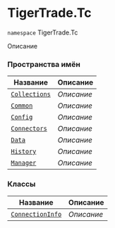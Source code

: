 
# TigerTrade.Tc

`namespace` TigerTrade.Tc

Описание


### Пространства имён
| Название | Описание |
| --- | --- |
| [`Collections`](./TigerTrade.Tc/Collections.md) | *Описание* |
| [`Common`](./TigerTrade.Tc/Common.md) | *Описание* |
| [`Config`](./TigerTrade.Tc/Config.md) | *Описание* |
| [`Connectors`](./TigerTrade.Tc/Connectors.md) | *Описание* |
| [`Data`](./TigerTrade.Tc/Data.md) | *Описание* |
| [`History`](./TigerTrade.Tc/History.md) | *Описание* |
| [`Manager`](./TigerTrade.Tc/Manager.md) | *Описание* |

### Классы
| Название | Описание |
| --- | --- |
| [`ConnectionInfo`](./TigerTrade.Tc/ConnectionInfo.cs.md) | *Описание* |
